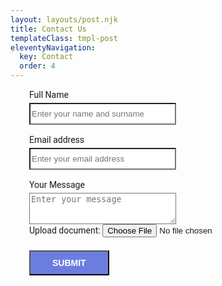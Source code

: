 ```yaml
---
layout: layouts/post.njk
title: Contact Us
templateClass: tmpl-post
eleventyNavigation:
  key: Contact
  order: 4
---
```



<div style="font-family: Roboto; border-radius: 5px; padding: 1px 30px; width: 75%;">
   <form accept-charset="UTF-8" action="https://getform.io/f/{your-form-endpoint-goes-here}" method="POST" enctype="multipart/form-data"  target="_blank" id="wpform">
      <div>
         <label>Full Name</label>
         <div>
            <input style="margin-top: 5px; background-color: #fff; height:35px; width:235px;" type="text" name="first_name" placeholder="Enter your name and surname" required="required">
         </div>
      </div>
      <br>
      <div>
         <label>Email address</label>
         <div>
            <input style="margin-top: 5px;background-color: #fff; height:35px; width:235px;" type="email" name="email" placeholder="Enter your email address" required="required">
         </div>
      </div>
      <br>
      <div>
         <label>Your Message</label>
         <div>
            <textarea style="margin-top: 5px;background-color: #fff; height:50px; width:235px;" type="text" name="message" placeholder="Enter your message" required="required"></textarea>
         </div>
      </div>
      <div>
         <label>Upload document:</label>
         <input type="file" name="file" required="required">
      </div>
      <br>
      <input type="hidden" name="utf8" value="✓">
      <button style="font-size:14px; background-color:#6b7ddf; color:#fff; font-weight:bold; padding:10px 35px; margin: 5px 0 0 0;" type="submit">SUBMIT</button>
   </form>
</div>